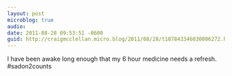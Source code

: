 ```yaml
---
layout: post
microblog: true
audio: 
date: 2011-08-28 09:53:51 -0600
guid: http://craigmcclellan.micro.blog/2011/08/28/t107843346030006272.html
---
```

I have been awake long enough that my 6 hour medicine needs a refresh. #sadon2counts
